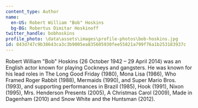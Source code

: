 ```yaml
---
content_type: Author
name:
  en-US: Robert William "Bob" Hoskins
  bg-BG: Robertus Dimitar Hoskinoff
twitter_handle: bobhoskins
profile_photo: \data\assets\images\profile-photos\bob-hoskins.jpg
id: 843d747c9b38643ca3c3b9005ea835605930fee55821a799f76a1b253183937c
---
```


Robert William "Bob" Hoskins (26 October 1942 – 29 April 2014) was an English actor known for playing Cockneys and gangsters. He was known for his lead roles in The Long Good Friday (1980), Mona Lisa (1986), Who Framed Roger Rabbit (1988), Mermaids (1990), and Super Mario Bros. (1993), and supporting performances in Brazil (1985), Hook (1991), Nixon (1995), Mrs. Henderson Presents (2005), A Christmas Carol (2009), Made in Dagenham (2010) and Snow White and the Huntsman (2012).